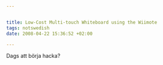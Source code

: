 ```yaml
--- 


title: Low-Cost Multi-touch Whiteboard using the Wiimote 
tags: notswedish
date: 2008-04-22 15:36:52 +02:00 

---
```



Dags att börja hacka? 